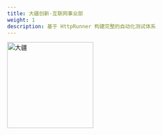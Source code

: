 ```yaml
---
title: 大疆创新-互联网事业部
weight: 1
description: 基于 HttpRunner 构建完整的自动化测试体系
---
```


<img src="/image/logo/dji.jpeg" title="大疆" width="200">

